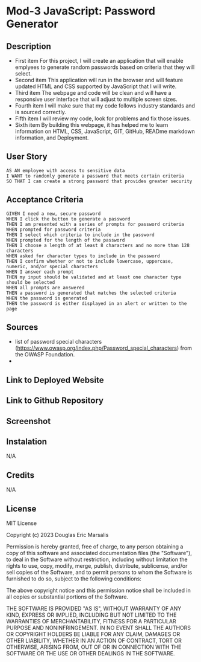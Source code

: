 # Mod-3 JavaScript: Password Generator

## Description 

- First item For this project, I will create an application that will enable emplyees to generate random passwords based on criteria that they will select.
- Second item This application will run in the browser and will feature updated HTML and CSS supported by JavaScript that I will write.
- Third item The webpage and code will be clean and will have a responsive user interface that will adjust to multiple screen sizes.
- Fourth item I will make sure that my code follows industry standards and is sourced correctly.
- Fifth item I will review my code, look for problems and fix those issues.
- Sixth item By building this webpage, it has helped me to learn information on HTML, CSS, JavaScript, GIT, GitHub, READme markdown information, and Deployment.

## User Story

```
AS AN employee with access to sensitive data
I WANT to randomly generate a password that meets certain criteria
SO THAT I can create a strong password that provides greater security
```

## Acceptance Criteria

```
GIVEN I need a new, secure password
WHEN I click the button to generate a password
THEN I am presented with a series of prompts for password criteria
WHEN prompted for password criteria
THEN I select which criteria to include in the password
WHEN prompted for the length of the password
THEN I choose a length of at least 8 characters and no more than 128 characters
WHEN asked for character types to include in the password
THEN I confirm whether or not to include lowercase, uppercase, numeric, and/or special characters
WHEN I answer each prompt
THEN my input should be validated and at least one character type should be selected
WHEN all prompts are answered
THEN a password is generated that matches the selected criteria
WHEN the password is generated
THEN the password is either displayed in an alert or written to the page
```

## Sources

- list of password special characters (https://www.owasp.org/index.php/Password_special_characters) from the OWASP Foundation.
- 

## Link to Deployed Website 

## Link to Github Repository

## Screenshot


## Instalation 

N/A

## Credits

N/A

## License

MIT License

Copyright (c) 2023 Douglas Eric Marsalis

Permission is hereby granted, free of charge, to any person obtaining a copy of this software and associated documentation files (the "Software"), to deal in the Software without restriction, including without limitation the rights to use, copy, modify, merge, publish, distribute, sublicense, and/or sell copies of the Software, and to permit persons to whom the Software is furnished to do so, subject to the following conditions:

The above copyright notice and this permission notice shall be included in all copies or substantial portions of the Software.

THE SOFTWARE IS PROVIDED "AS IS", WITHOUT WARRANTY OF ANY KIND, EXPRESS OR IMPLIED, INCLUDING BUT NOT LIMITED TO THE WARRANTIES OF MERCHANTABILITY, FITNESS FOR A PARTICULAR PURPOSE AND NONINFRINGEMENT. IN NO EVENT SHALL THE AUTHORS OR COPYRIGHT HOLDERS BE LIABLE FOR ANY CLAIM, DAMAGES OR OTHER LIABILITY, WHETHER IN AN ACTION OF CONTRACT, TORT OR OTHERWISE, ARISING FROM, OUT OF OR IN CONNECTION WITH THE SOFTWARE OR THE USE OR OTHER DEALINGS IN THE SOFTWARE.
